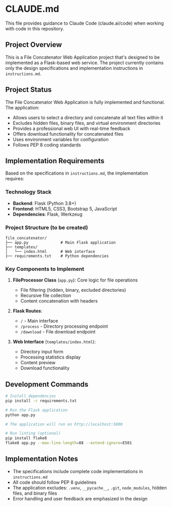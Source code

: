 # CLAUDE.md

This file provides guidance to Claude Code (claude.ai/code) when working with code in this repository.

## Project Overview

This is a File Concatenator Web Application project that's designed to be implemented as a Flask-based web service. The project currently contains only the design specifications and implementation instructions in `instructions.md`.

## Project Status

The File Concatenator Web Application is fully implemented and functional. The application:
- Allows users to select a directory and concatenate all text files within it
- Excludes hidden files, binary files, and virtual environment directories
- Provides a professional web UI with real-time feedback
- Offers download functionality for concatenated files
- Uses environment variables for configuration
- Follows PEP 8 coding standards

## Implementation Requirements

Based on the specifications in `instructions.md`, the implementation requires:

### Technology Stack
- **Backend**: Flask (Python 3.8+)
- **Frontend**: HTML5, CSS3, Bootstrap 5, JavaScript
- **Dependencies**: Flask, Werkzeug

### Project Structure (to be created)
```
file_concatenator/
├── app.py              # Main Flask application
├── templates/
│   └── index.html      # Web interface
├── requirements.txt    # Python dependencies
```

### Key Components to Implement

1. **FileProcessor Class** (`app.py`): Core logic for file operations
   - File filtering (hidden, binary, excluded directories)
   - Recursive file collection
   - Content concatenation with headers

2. **Flask Routes**:
   - `/` - Main interface
   - `/process` - Directory processing endpoint
   - `/download` - File download endpoint

3. **Web Interface** (`templates/index.html`):
   - Directory input form
   - Processing statistics display
   - Content preview
   - Download functionality

## Development Commands

```bash
# Install dependencies
pip install -r requirements.txt

# Run the Flask application
python app.py

# The application will run on http://localhost:5000

# Run linting (optional)
pip install flake8
flake8 app.py --max-line-length=88 --extend-ignore=E501
```

## Implementation Notes

- The specifications include complete code implementations in `instructions.md`
- All code should follow PEP 8 guidelines
- The application excludes: `.venv`, `__pycache__`, `.git`, `node_modules`, hidden files, and binary files
- Error handling and user feedback are emphasized in the design